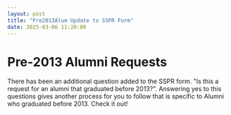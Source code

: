 ```yaml
---
layout: post
title: "Pre2013Alum Update to SSPR Form"
date: 2025-03-06 11:20:00
---
```

# Pre-2013 Alumni Requests
There has been an additional question added to the SSPR form. "Is this a request for an alumni that graduated before 2013?". Answering yes to this questions gives another process for you to follow that is specific to Alumni who graduated before 2013. Check it out!

